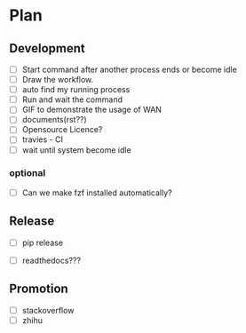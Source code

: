 # Plan

## Development
- [ ] Start command after another process ends or become idle
- [ ] Draw the workflow.
- [ ] auto find my running process
- [ ] Run and wait the command
- [ ] GIF to demonstrate the usage of WAN
- [ ] documents(rst??)
- [ ] Opensource Licence?
- [ ] travies - CI
- [ ] wait until system become idle

### optional
- [ ] Can we make fzf installed automatically?

## Release
- [ ] pip release
- [ ] readthedocs???



## Promotion
- [ ] stackoverflow
- [ ] zhihu
